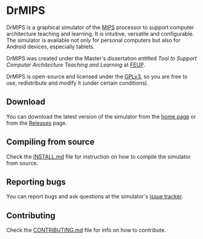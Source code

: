DrMIPS
======

DrMIPS is a graphical simulator of the [MIPS][MIPS] processor to support
computer architecture teaching and learning. It is intuitive, versatile and
configurable.
The simulator is available not only for personal computers but also for Android
devices, especially tablets.

DrMIPS was created under the Master's dissertation entitled
*Tool to Support Computer Architecture Teaching and Learning* at [FEUP][FEUP].

DrMIPS is open-source and licensed under the [GPLv3][gpl3], so you are free to
use, redistribute and modify it (under certain conditions).


## Download

You can download the latest version of the simulator from the
[home page][homepage] or from the [Releases][download] page.


## Compiling from source

Check the [INSTALL.md](install) file for instruction on how to compile the
simulator from source.


## Reporting bugs

You can report bugs and ask questions at the simulator's [issue tracker][issues].


## Contributing

Check the [CONTRIBUTING.md][contribute] file for info on how to contribute.



[install]: INSTALL.md
[contribute]: CONTRIBUTING.md
[homepage]: http://brunonova.github.io/drmips/
[download]: https://github.com/brunonova/drmips/releases
[issues]: https://github.com/brunonova/nautilus-admin/issues
[FEUP]: http://www.fe.up.pt/ "Faculty of Engineering of the University of Porto"
[MIPS]: http://en.wikipedia.org/wiki/MIPS_architecture "MIPS architecture"
[gpl3]: http://www.gnu.org/licenses/gpl-3.0.html "GNU General Public License v3"
